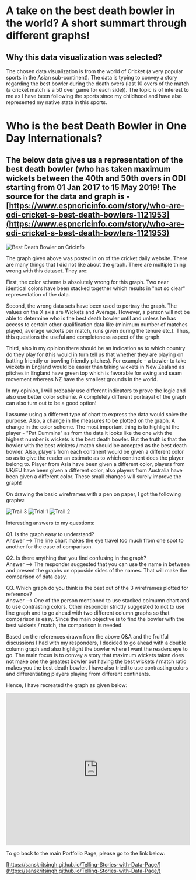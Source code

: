 # A take on the best death bowler in the world? A short summart through different graphs!

## Why this data visualization was selected?
The chosen data visualization is from the world of Cricket (a very popular sports in the Asian sub-continent). The data is typing to convey a story regarding the best bowler during the death overs (last 10 overs of the match (a cricket match is a 50 over game for each side)). The topic is of interest to me as I have been following the sports since my childhood and have also represented my native state in this sports.

# Who is the best Death Bowler in One Day Internationals?
## The below data gives us a representation of the best death bowler (who has taken maximum wickets between the 40th and 50th overs in ODI starting from 01 Jan 2017 to 15 May 2019! The source for the data and graph is - [https://www.espncricinfo.com/story/who-are-odi-cricket-s-best-death-bowlers-1121953](https://www.espncricinfo.com/story/who-are-odi-cricket-s-best-death-bowlers-1121953)

![Best Death Bowler on CricInfo](https://user-images.githubusercontent.com/78463682/108584731-a84a1e00-7311-11eb-9ba1-773884da5d31.png)

The graph given above was posted in on of the cricket daily website. There are many things that I did not like about the graph. There are multiple thing wrong with this dataset. They are: 

First, the color scheme is absolutely wrong for this graph. Two near identical colors have been stacked together which results in "not so clear" representation of the data. 

Second, the wrong data sets have been used to portray the graph. The values on the X axis are Wickets and Average. However, a person will not be able to determine who is the best death bowler until and unless he has access to certain other qualification data like (minimum number of matches played, average wickets per match, runs given during the tenure etc.). Thus, this questions the useful and completeness aspect of the graph. 

Third, also in my opinion there should be an indication as to which country do they play for (this would in turn tell us that whether they are playing on batting friendly or bowling friendly pitches). For example - a bowler to take wickets in England would be easier than taking wickets in New Zealand as pitches in England have green top which is favorable for swing and seam movement whereas NZ have the smallest grounds in the world. 

In my opinion, I will probably use different indicators to prove the logic and also use better color scheme. A completely different portrayal of the graph can also turn out to be a good option! 

I assume using a different type of chart to express the data would solve the purpose. Also, a change in the measures to be plotted on the graph. A change in the color scheme. The most important thing is to highlight the player - "Pat Cummins" as from the data it looks like the one with the highest number is wickets is the best death bowler. But the truth is that the bowler with the best wickets / match should be accepted as the best death bowler. Also, players from each continent would be given a different color so as to give the reader an estimate as to which continent does the player belong to. Player from Asia have been given a different color, players from UK/EU have been given a different color, also players from Australia have been given a different color. These small changes will surely improve the graph!

On drawing the basic wireframes with a pen on paper, I got the following graphs:

![Trail 3](https://user-images.githubusercontent.com/78463682/108585678-a1bea500-7317-11eb-91b0-a33f80f34958.jpg)
![Trial 1](https://user-images.githubusercontent.com/78463682/108585681-a3886880-7317-11eb-8376-42c1ef4e4b24.jpg)
![Trail 2](https://user-images.githubusercontent.com/78463682/108585683-a420ff00-7317-11eb-8d2a-9c372584e4ca.jpg)

Interesting answers to my questions:

Q1. Is the graph easy to understand?  
Answer --> The line chart makes the eye travel too much from one spot to another for the ease of comparison.

Q2. Is there anything that you find confusing in the graph?  
Answer --> The responder suggested that you can use the name in between and present the graphs on opposide sides of the names. That will make the comparison of data easy.

Q3. Which graph do you think is the best out of the 3 wireframes plotted for reference?  
Answer --> One of the person mentioned to use stacked colmumn chart and to use contrasting colors. Other responder strictly suggested to not to use line graph and to go ahead with two different column graphs so that comparison is easy. Since the main objective is to find the bowler with the best wickets / match, the comparison is needed.

Based on the references drawn from the above Q&A and the fruitful discussions I had with my responders, I decided to go ahead with a double column graph and also highlight the bowler where I want the readers eye to go. The main focus is to convey a story that maximum wickets taken does not make one the greatest bowler but having the best wickets / match ratio makes you the best death bowler. I have also tried to use contrasting colors and differentiating players playing from different continents.

Hence, I have recreated the graph as given below:

<iframe title="Who is the best Death Bowler in ODI's?" aria-label="Split Bars" id="datawrapper-chart-JrF6b" src="https://datawrapper.dwcdn.net/JrF6b/1/" scrolling="no" frameborder="0" style="width: 0; min-width: 100% !important; border: none;" height="415"></iframe><script type="text/javascript">!function(){"use strict";window.addEventListener("message",(function(a){if(void 0!==a.data["datawrapper-height"])for(var e in a.data["datawrapper-height"]){var t=document.getElementById("datawrapper-chart-"+e)||document.querySelector("iframe[src*='"+e+"']");t&&(t.style.height=a.data["datawrapper-height"][e]+"px")}}))}();
</script>

To go back to the main Portfolio Page, please go to the link below:

[https://sanskritsingh.github.io/Telling-Stories-with-Data-Page/](https://sanskritsingh.github.io/Telling-Stories-with-Data-Page/)
